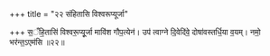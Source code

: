+++
title = "२२ संहितासि विश्वरूप्यूर्जा"

+++
स॒ँहि॒तासि॑ विश्वरू॒प्यू᳕र्जा मावि॑श गौप॒त्येन॑। उप॑ त्वाग्ने दि॒वेदि॑वे॒ दोषा॑वस्तर्धि॒या व॒यम्। नमो॒ भर॑न्त॒ऽएम॑सि ॥२२॥